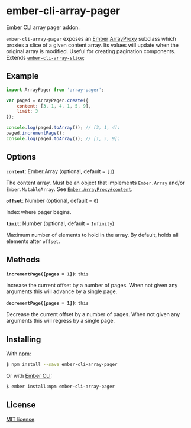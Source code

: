 # ember-cli-array-pager

Ember CLI array pager addon.

`ember-cli-array-pager` exposes an [Ember][ember] [ArrayProxy][proxy] subclass which proxies a slice
of a given content array. Its values will update when the original array is modified. Useful for
creating pagination components. Extends [`ember-cli-array-slice`][slice];

## Example

```js
import ArrayPager from 'array-pager';

var paged = ArrayPager.create({
	content: [3, 1, 4, 1, 5, 9],
	limit: 3
});

console.log(paged.toArray()); // [3, 1, 4];
paged.incrementPage();
console.log(paged.toArray()); // [1, 5, 9];
```

## Options

**`content`**: Ember.Array (optional, default = `[]`)

The content array. Must be an object that implements `Ember.Array` and/or `Ember.MutableArray`.
See [`Ember.ArrayProxy#content`][content].

**`offset`**: Number (optional, default = `0`)

Index where pager begins.

**`limit`**: Number (optional, default = `Infinity`)

Maximum number of elements to hold in the array. By default, holds all elements after `offset`.

## Methods

**`incrementPage([pages = 1])`**: `this`

Increase the current offset by a number of pages. When not given any arguments this will advance by
a single page.

**`decrementPage([pages = 1])`**: `this`

Decrease the current offset by a number of pages. When not given any arguments this will regress by
a single page.

## Installing

With [npm][npm]:

```sh
$ npm install --save ember-cli-array-pager
```

Or with [Ember CLI][cli]:

```sh
$ ember install:npm ember-cli-array-pager
```

## License

[MIT license](LICENSE.md).

[ember]: http://emberjs.com/
[proxy]: http://emberjs.com/api/classes/Ember.ArrayProxy.html
[slice]: https://github.com/j-/ember-cli-array-slice
[content]: http://emberjs.com/api/classes/Ember.ArrayProxy.html#property_content
[npm]: https://www.npmjs.com/
[cli]: http://www.ember-cli.com/
